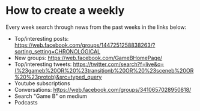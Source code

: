 # How to create a weekly

Every week search through news from the past weeks in the links below:

- Top/interesting posts: https://web.facebook.com/groups/1447251258838263/?sorting_setting=CHRONOLOGICAL
- New groups: https://web.facebook.com/GameBHomePage/
- Top/interesting tweets: https://twitter.com/search?f=live&q=(%23gameb%20OR%20%23transitionb%20OR%20%23sceneb%20OR%20%23protob)&src=typed_query
- Youtube subscriptions
- Conversations: https://web.facebook.com/groups/3410657028950818/
- Search "Game B" on medium
- Podcasts
